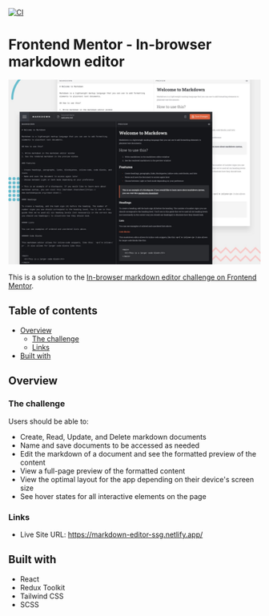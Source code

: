 [![CI](https://github.com/sumanjitsg/markdown-editor/actions/workflows/ci.yml/badge.svg?branch=main)](https://github.com/sumanjitsg/markdown-editor/actions/workflows/ci.yml)

# Frontend Mentor - In-browser markdown editor

![Design preview for the In-browser markdown editor coding challenge](./design/preview.jpg)

This is a solution to the [In-browser markdown editor challenge on Frontend Mentor](https://www.frontendmentor.io/challenges/inbrowser-markdown-editor-r16TrrQX9).

## Table of contents

- [Overview](#overview)
  - [The challenge](#the-challenge)
  - [Links](#links)
- [Built with](#built-with)

## Overview

### The challenge

Users should be able to:

- Create, Read, Update, and Delete markdown documents
- Name and save documents to be accessed as needed
- Edit the markdown of a document and see the formatted preview of the content
- View a full-page preview of the formatted content
- View the optimal layout for the app depending on their device's screen size
- See hover states for all interactive elements on the page

### Links

- Live Site URL: https://markdown-editor-ssg.netlify.app/

## Built with

- React
- Redux Toolkit
- Tailwind CSS
- SCSS
